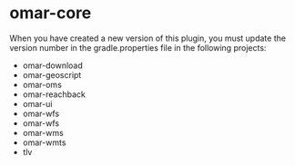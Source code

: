 # omar-core

When you have created a new version of this plugin, you must update the version number in the gradle.properties file in the following projects:

  * omar-download
  * omar-geoscript
  * omar-oms
  * omar-reachback
  * omar-ui
  * omar-wfs
  * omar-wfs
  * omar-wms
  * omar-wmts
  * tlv

